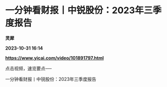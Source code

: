 # 一分钟看财报丨中锐股份：2023年三季度报告
**灵犀**

**2023-10-31 16:14**

**https://www.yicai.com/video/101891797.html**

点击视频，速览要点──

一分钟看财报丨中锐股份：2023年三季度报告